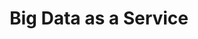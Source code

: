 ---
title: Big Data as a Service
slug: bdaas
excerpt: Découvrez nos guides autour du produit Big Data as a Service
sections: Introduction, Getting started, Protocols, Sources, Use cases
---